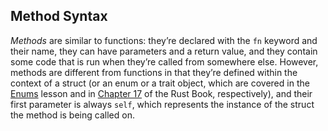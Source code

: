 ## Method Syntax

*Methods* are similar to functions: they’re declared with the `fn` keyword and
their name, they can have parameters and a return value, and they contain some
code that is run when they’re called from somewhere else. However, methods are
different from functions in that they’re defined within the context of a struct
(or an enum or a trait object, which are covered in the [Enums](course://Structs,%20Methods,%20Enums,%20and%20Pattern%20Matching/Enums) lesson and in [Chapter 17][ch17] of the Rust Book,
respectively), and their first parameter is always `self`, which represents the
instance of the struct the method is being called on.

[ch17]: https://github.com/rust-lang/book/blob/master/src/ch17-00-oop.md